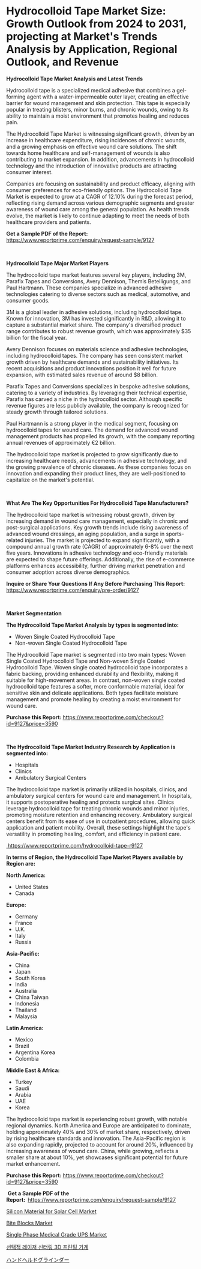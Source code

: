 <p><h1>Hydrocolloid Tape Market Size: Growth Outlook from 2024 to 2031, projecting at Market's Trends Analysis by Application, Regional Outlook, and Revenue</h1></p><p><strong>Hydrocolloid Tape Market Analysis and Latest Trends</strong></p>
<p><p>Hydrocolloid tape is a specialized medical adhesive that combines a gel-forming agent with a water-impermeable outer layer, creating an effective barrier for wound management and skin protection. This tape is especially popular in treating blisters, minor burns, and chronic wounds, owing to its ability to maintain a moist environment that promotes healing and reduces pain. </p><p>The Hydrocolloid Tape Market is witnessing significant growth, driven by an increase in healthcare expenditure, rising incidences of chronic wounds, and a growing emphasis on effective wound care solutions. The shift towards home healthcare and self-management of wounds is also contributing to market expansion. In addition, advancements in hydrocolloid technology and the introduction of innovative products are attracting consumer interest.</p><p>Companies are focusing on sustainability and product efficacy, aligning with consumer preferences for eco-friendly options. The Hydrocolloid Tape Market is expected to grow at a CAGR of 12.10% during the forecast period, reflecting rising demand across various demographic segments and greater awareness of wound care among the general population. As health trends evolve, the market is likely to continue adapting to meet the needs of both healthcare providers and patients.</p></p>
<p><strong>Get a Sample PDF of the Report:&nbsp;</strong> <a href="https://www.reportprime.com/enquiry/request-sample/9127">https://www.reportprime.com/enquiry/request-sample/9127</a></p>
<p>&nbsp;</p>
<p><strong>Hydrocolloid Tape Major Market Players</strong></p>
<p><p>The hydrocolloid tape market features several key players, including 3M, Parafix Tapes and Conversions, Avery Dennison, Themis Beteiligungs, and Paul Hartmann. These companies specialize in advanced adhesive technologies catering to diverse sectors such as medical, automotive, and consumer goods.</p><p>3M is a global leader in adhesive solutions, including hydrocolloid tape. Known for innovation, 3M has invested significantly in R&D, allowing it to capture a substantial market share. The company's diversified product range contributes to robust revenue growth, which was approximately $35 billion for the fiscal year.</p><p>Avery Dennison focuses on materials science and adhesive technologies, including hydrocolloid tapes. The company has seen consistent market growth driven by healthcare demands and sustainability initiatives. Its recent acquisitions and product innovations position it well for future expansion, with estimated sales revenue of around $8 billion.</p><p>Parafix Tapes and Conversions specializes in bespoke adhesive solutions, catering to a variety of industries. By leveraging their technical expertise, Parafix has carved a niche in the hydrocolloid sector. Although specific revenue figures are less publicly available, the company is recognized for steady growth through tailored solutions.</p><p>Paul Hartmann is a strong player in the medical segment, focusing on hydrocolloid tapes for wound care. The demand for advanced wound management products has propelled its growth, with the company reporting annual revenues of approximately €2 billion.</p><p>The hydrocolloid tape market is projected to grow significantly due to increasing healthcare needs, advancements in adhesive technology, and the growing prevalence of chronic diseases. As these companies focus on innovation and expanding their product lines, they are well-positioned to capitalize on the market's potential.</p></p>
<p>&nbsp;</p>
<p><strong>What Are The Key Opportunities For Hydrocolloid Tape Manufacturers?</strong></p>
<p><p>The hydrocolloid tape market is witnessing robust growth, driven by increasing demand in wound care management, especially in chronic and post-surgical applications. Key growth trends include rising awareness of advanced wound dressings, an aging population, and a surge in sports-related injuries. The market is projected to expand significantly, with a compound annual growth rate (CAGR) of approximately 6-8% over the next five years. Innovations in adhesive technology and eco-friendly materials are expected to shape future offerings. Additionally, the rise of e-commerce platforms enhances accessibility, further driving market penetration and consumer adoption across diverse demographics.</p></p>
<p><strong>Inquire or Share Your Questions If Any Before Purchasing This Report:</strong> <a href="https://www.reportprime.com/enquiry/pre-order/9127">https://www.reportprime.com/enquiry/pre-order/9127</a></p>
<p>&nbsp;</p>
<p><strong>Market Segmentation</strong></p>
<p><strong>The Hydrocolloid Tape Market Analysis by types is segmented into:</strong></p>
<p><ul><li>Woven Single Coated Hydrocolloid Tape</li><li>Non-woven Single Coated Hydrocolloid Tape</li></ul></p>
<p><p>The Hydrocolloid Tape market is segmented into two main types: Woven Single Coated Hydrocolloid Tape and Non-woven Single Coated Hydrocolloid Tape. Woven single coated hydrocolloid tape incorporates a fabric backing, providing enhanced durability and flexibility, making it suitable for high-movement areas. In contrast, non-woven single coated hydrocolloid tape features a softer, more conformable material, ideal for sensitive skin and delicate applications. Both types facilitate moisture management and promote healing by creating a moist environment for wound care.</p></p>
<p><strong>Purchase this Report:&nbsp;</strong><a href="https://www.reportprime.com/checkout?id=9127&price=3590">https://www.reportprime.com/checkout?id=9127&price=3590</a></p>
<p>&nbsp;</p>
<p><strong>The Hydrocolloid Tape Market Industry Research by Application is segmented into:</strong></p>
<p><ul><li>Hospitals</li><li>Clinics</li><li>Ambulatory Surgical Centers</li></ul></p>
<p><p>The hydrocolloid tape market is primarily utilized in hospitals, clinics, and ambulatory surgical centers for wound care and management. In hospitals, it supports postoperative healing and protects surgical sites. Clinics leverage hydrocolloid tape for treating chronic wounds and minor injuries, promoting moisture retention and enhancing recovery. Ambulatory surgical centers benefit from its ease of use in outpatient procedures, allowing quick application and patient mobility. Overall, these settings highlight the tape's versatility in promoting healing, comfort, and efficiency in patient care.</p></p>
<p><a href="https://www.reportprime.com/hydrocolloid-tape-r9127">&nbsp;https://www.reportprime.com/hydrocolloid-tape-r9127</a></p>
<p><strong>In terms of Region, the Hydrocolloid Tape Market Players available by Region are:</strong></p>
<p>
    <p> <strong> North America: </strong>
        <ul>
            <li>United States</li>
            <li>Canada</li>
        </ul>
        </p> 
    <p> <strong> Europe: </strong>
        <ul>
            <li>Germany</li>
            <li>France</li>
            <li>U.K.</li>
            <li>Italy</li>
            <li>Russia</li>
        </ul>
        </p> 
    <p> <strong> Asia-Pacific: </strong>
        <ul>
            <li>China</li>
            <li>Japan</li>
            <li>South Korea</li>
            <li>India</li>
            <li>Australia</li>
            <li>China Taiwan</li>
            <li>Indonesia</li>
            <li>Thailand</li>
            <li>Malaysia</li>
        </ul>
        </p> 
    <p> <strong> Latin America: </strong>
        <ul>
            <li>Mexico</li>
            <li>Brazil</li>
            <li>Argentina Korea</li>
            <li>Colombia</li>
        </ul>
        </p> 
    <p> <strong> Middle East & Africa: </strong>
        <ul>
            <li>Turkey</li>
            <li>Saudi</li>
            <li>Arabia</li>
            <li>UAE</li>
            <li>Korea</li>
        </ul>
    </p>
    </p>
<p><p>The hydrocolloid tape market is experiencing robust growth, with notable regional dynamics. North America and Europe are anticipated to dominate, holding approximately 40% and 30% of market share, respectively, driven by rising healthcare standards and innovation. The Asia-Pacific region is also expanding rapidly, projected to account for around 20%, influenced by increasing awareness of wound care. China, while growing, reflects a smaller share at about 10%, yet showcases significant potential for future market enhancement.</p></p>
<p><strong>Purchase this Report: </strong><a href="https://www.reportprime.com/checkout?id=9127&price=3590">https://www.reportprime.com/checkout?id=9127&price=3590</a></p>
<p>&nbsp;<strong>Get a Sample PDF of the Report:&nbsp;&nbsp;</strong><a href="https://www.reportprime.com/enquiry/request-sample/9127">https://www.reportprime.com/enquiry/request-sample/9127</a></p>
<p><strong></strong></p>
<p><p><a href="https://issuu.com/reportprime-2/docs/silicon-material-for-solar-cell-mar_4f651769af667d">Silicon Material for Solar Cell Market</a></p><p><a href="https://www.linkedin.com/pulse/deep-dive-bite-blocks-market-itstrends-segmentation-competitive-op32f?trackingId=KgWp4CF8RdSqxljjPMLNYQ%3D%3D">Bite Blocks Market</a></p><p><a href="https://issuu.com/reportprime-2/docs/single-phase-medical-grade-ups-mark_da293fb5e383f1">Single Phase Medical Grade UPS Market</a></p><p><a href="https://medium.com/@deangaylotyrd8909867/%EC%84%B8%EA%B3%84-selective-laser-sintering-3d-printing-machine-market-%EC%9D%80-2024%EC%97%90%EC%84%9C-2031%EB%A1%9C-%EC%97%B0%ED%8F%89%EA%B7%A0-%EC%A6%9D%EA%B0%80%EC%9C%A8%EC%9D%84-%EB%B3%B4%EC%9D%BC-%EA%B2%83%EC%9C%BC%EB%A1%9C-%EC%98%88%EC%83%81%EB%90%A9%EB%8B%88%EB%8B%A4-c8ded2c85aba">선택적 레이저 신터링 3D 프린팅 기계</a></p><p><a href="https://medium.com/@brandyhiiqh/handheld-grinders-market-%E3%81%AE%E3%82%B0%E3%83%AD%E3%83%BC%E3%83%90%E3%83%AB%E5%B8%82%E5%A0%B4%E6%A6%82%E8%A6%81%E3%81%AF-%E4%B8%96%E7%95%8C%E3%81%8A%E3%82%88%E3%81%B3%E4%B8%BB%E8%A6%81%E5%B8%82%E5%A0%B4%E3%81%AB%E3%81%8A%E3%81%91%E3%82%8B%E6%A5%AD%E7%95%8C%E3%81%AB%E5%BD%B1%E9%9F%BF%E3%82%92%E4%B8%8E%E3%81%88%E3%82%8B%E4%B8%BB%E8%A6%81%E3%81%AA%E3%83%88%E3%83%AC%E3%83%B3%E3%83%89%E3%81%AB%E3%81%A4%E3%81%84%E3%81%A6-%E7%8B%AC%E8%87%AA%E3%81%AE%E8%A6%96%E7%82%B9%E3%82%92%E6%8F%90%E4%BE%9B%E3%81%97%E3%81%BE%E3%81%99-2db8ca015f67">ハンドヘルドグラインダー</a></p></p>